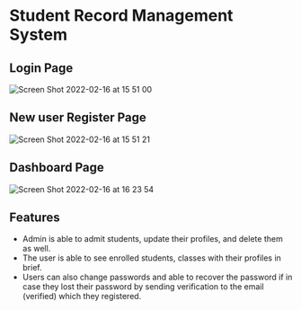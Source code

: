 # Student Record Management System

## Login Page
![Screen Shot 2022-02-16 at 15 51 00](https://user-images.githubusercontent.com/78782368/154241986-21f2c361-2687-45fc-8506-4039639b1d77.png)

## New user Register Page
![Screen Shot 2022-02-16 at 15 51 21](https://user-images.githubusercontent.com/78782368/154242042-3e19a0eb-e02b-451c-9652-18ae3620e40d.png)


## Dashboard Page

![Screen Shot 2022-02-16 at 16 23 54](https://user-images.githubusercontent.com/78782368/154247660-025df42b-54db-4731-8597-a80cc2a7d261.png)





## Features
- Admin is able to admit students, update their profiles, and delete them as well.
- The user is able to see enrolled students, classes with their profiles in brief.
- Users can also change passwords and able to recover the password if in case they lost their password by sending verification to the email (verified) which they registered.

